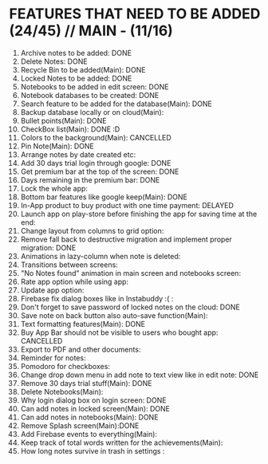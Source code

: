 FEATURES THAT NEED TO BE ADDED (24/45) // MAIN - (11/16)
=====================================

1) Archive notes to be added: DONE
2) Delete Notes: DONE
3) Recycle Bin to be added(Main): DONE
4) Locked Notes to be added: DONE
5) Notebooks to be added in edit screen: DONE
6) Notebook databases to be created: DONE
7) Search feature to be added for the database(Main): DONE
8) Backup database locally or on cloud(Main):
9) Bullet points(Main): DONE
10) CheckBox list(Main): DONE :D
11) Colors to the background(Main): CANCELLED
12) Pin Note(Main): DONE
13) Arrange notes by date created etc: 
14) Add 30 days trial login through google: DONE
15) Get premium bar at the top of the screen: DONE
16) Days remaining in the premium bar: DONE
17) Lock the whole app: 
18) Bottom bar features like google keep(Main): DONE
19) In-App product to buy product with one time payment: DELAYED
20) Launch app on play-store before finishing the app for saving time at the end:
21) Change layout from columns to grid option:
22) Remove fall back to destructive migration and implement proper migration: DONE
23) Animations in lazy-column when note is deleted:
24) Transitions between screens:
25) "No Notes found" animation in main screen and notebooks screen:
26) Rate app option while using app:
27) Update app option:
28) Firebase fix dialog boxes like in Instabuddy :( :
29) Don't forget to save password of locked notes on the cloud: DONE
30) Save note on back button also auto-save function(Main):
31) Text formatting features(Main): DONE
32) Buy App Bar should not be visible to users who bought app: CANCELLED
33) Export to PDF and other documents:
34) Reminder for notes:
35) Pomodoro for checkboxes:
36) Change drop down menu in add note to text view like in edit note: DONE
37) Remove 30 days trial stuff(Main): DONE
38) Delete Notebooks(Main):
39) Why login dialog box on login screen: DONE
40) Can add notes in locked screen(Main): DONE
41) Can add notes in notebooks(Main): DONE
42) Remove Splash screen(Main):DONE
43) Add Firebase events to everything(Main):
44) Keep track of total words written for the achievements(Main):
45) How long notes survive in trash in settings :